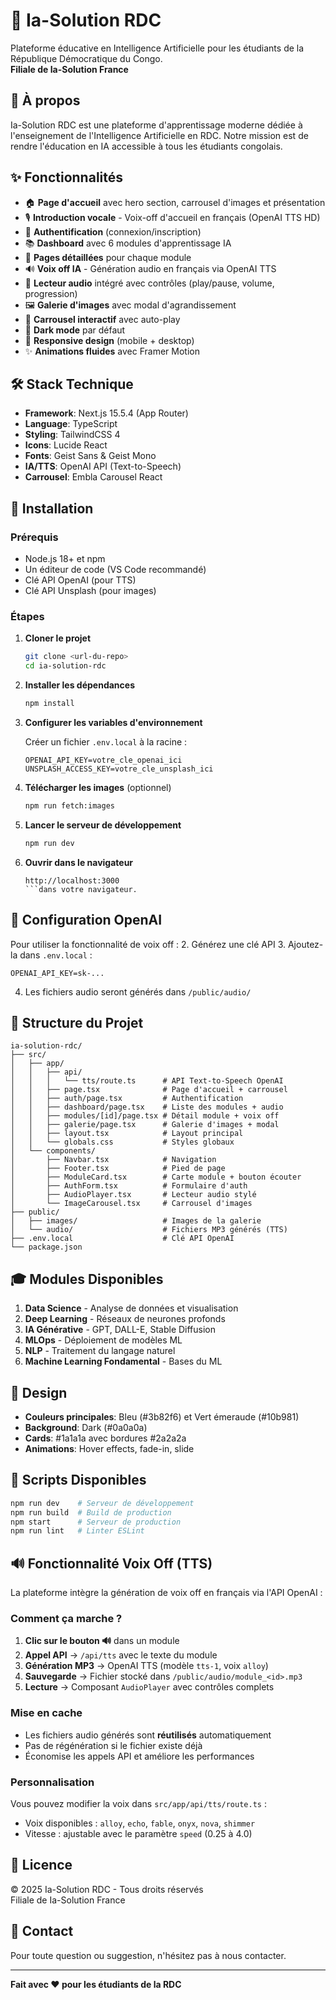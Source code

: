 # 🤖 Ia-Solution RDC

Plateforme éducative en Intelligence Artificielle pour les étudiants de la République Démocratique du Congo.  
**Filiale de Ia-Solution France**

## 🎯 À propos

Ia-Solution RDC est une plateforme d'apprentissage moderne dédiée à l'enseignement de l'Intelligence Artificielle en RDC. Notre mission est de rendre l'éducation en IA accessible à tous les étudiants congolais.

## ✨ Fonctionnalités

- 🏠 **Page d'accueil** avec hero section, carrousel d'images et présentation
- 🎙️ **Introduction vocale** - Voix-off d'accueil en français (OpenAI TTS HD)
- 🔐 **Authentification** (connexion/inscription)
- 📚 **Dashboard** avec 6 modules d'apprentissage IA
- 📖 **Pages détaillées** pour chaque module
- 🔊 **Voix off IA** - Génération audio en français via OpenAI TTS
- 🎵 **Lecteur audio** intégré avec contrôles (play/pause, volume, progression)
- 🖼️ **Galerie d'images** avec modal d'agrandissement
- 🎠 **Carrousel interactif** avec auto-play
- 🌙 **Dark mode** par défaut
- 📱 **Responsive design** (mobile + desktop)
- ✨ **Animations fluides** avec Framer Motion

## 🛠️ Stack Technique

- **Framework**: Next.js 15.5.4 (App Router)
- **Language**: TypeScript
- **Styling**: TailwindCSS 4
- **Icons**: Lucide React
- **Fonts**: Geist Sans & Geist Mono
- **IA/TTS**: OpenAI API (Text-to-Speech)
- **Carrousel**: Embla Carousel React

## 🚀 Installation

### Prérequis

- Node.js 18+ et npm
- Un éditeur de code (VS Code recommandé)
- Clé API OpenAI (pour TTS)
- Clé API Unsplash (pour images)

### Étapes

1. **Cloner le projet**
   ```bash
   git clone <url-du-repo>
   cd ia-solution-rdc
   ```

2. **Installer les dépendances**
   ```bash
   npm install
   ```

3. **Configurer les variables d'environnement**
   
   Créer un fichier `.env.local` à la racine :
   ```env
   OPENAI_API_KEY=votre_cle_openai_ici
   UNSPLASH_ACCESS_KEY=votre_cle_unsplash_ici
   ```

4. **Télécharger les images** (optionnel)
   ```bash
   npm run fetch:images
   ```

5. **Lancer le serveur de développement**
   ```bash
   npm run dev
   ```

6. **Ouvrir dans le navigateur**
   ```
   http://localhost:3000
   ```dans votre navigateur.

## 🔑 Configuration OpenAI

Pour utiliser la fonctionnalité de voix off :
2. Générez une clé API
3. Ajoutez-la dans `.env.local` :
   ```
   OPENAI_API_KEY=sk-...
   ```
4. Les fichiers audio seront générés dans `/public/audio/`

## 📂 Structure du Projet

```
ia-solution-rdc/
├── src/
│   ├── app/
│   │   ├── api/
│   │   │   └── tts/route.ts      # API Text-to-Speech OpenAI
│   │   ├── page.tsx              # Page d'accueil + carrousel
│   │   ├── auth/page.tsx         # Authentification
│   │   ├── dashboard/page.tsx    # Liste des modules + audio
│   │   ├── modules/[id]/page.tsx # Détail module + voix off
│   │   ├── galerie/page.tsx      # Galerie d'images + modal
│   │   ├── layout.tsx            # Layout principal
│   │   └── globals.css           # Styles globaux
│   └── components/
│       ├── Navbar.tsx            # Navigation
│       ├── Footer.tsx            # Pied de page
│       ├── ModuleCard.tsx        # Carte module + bouton écouter
│       ├── AuthForm.tsx          # Formulaire d'auth
│       ├── AudioPlayer.tsx       # Lecteur audio stylé
│       └── ImageCarousel.tsx     # Carrousel d'images
├── public/
│   ├── images/                   # Images de la galerie
│   └── audio/                    # Fichiers MP3 générés (TTS)
├── .env.local                    # Clé API OpenAI
└── package.json
```

## 🎓 Modules Disponibles

1. **Data Science** - Analyse de données et visualisation
2. **Deep Learning** - Réseaux de neurones profonds
3. **IA Générative** - GPT, DALL-E, Stable Diffusion
4. **MLOps** - Déploiement de modèles ML
5. **NLP** - Traitement du langage naturel
6. **Machine Learning Fondamental** - Bases du ML

## 🎨 Design

- **Couleurs principales**: Bleu (#3b82f6) et Vert émeraude (#10b981)
- **Background**: Dark (#0a0a0a)
- **Cards**: #1a1a1a avec bordures #2a2a2a
- **Animations**: Hover effects, fade-in, slide

## 🚀 Scripts Disponibles

```bash
npm run dev    # Serveur de développement
npm run build  # Build de production
npm start      # Serveur de production
npm run lint   # Linter ESLint
```

## 🔊 Fonctionnalité Voix Off (TTS)

La plateforme intègre la génération de voix off en français via l'API OpenAI :

### Comment ça marche ?

1. **Clic sur le bouton 🔊** dans un module
2. **Appel API** → `/api/tts` avec le texte du module
3. **Génération MP3** → OpenAI TTS (modèle `tts-1`, voix `alloy`)
4. **Sauvegarde** → Fichier stocké dans `/public/audio/module_<id>.mp3`
5. **Lecture** → Composant `AudioPlayer` avec contrôles complets

### Mise en cache

- Les fichiers audio générés sont **réutilisés** automatiquement
- Pas de régénération si le fichier existe déjà
- Économise les appels API et améliore les performances

### Personnalisation

Vous pouvez modifier la voix dans `src/app/api/tts/route.ts` :
- Voix disponibles : `alloy`, `echo`, `fable`, `onyx`, `nova`, `shimmer`
- Vitesse : ajustable avec le paramètre `speed` (0.25 à 4.0)

## 📝 Licence

© 2025 Ia-Solution RDC - Tous droits réservés  
Filiale de Ia-Solution France

## 🤝 Contact

Pour toute question ou suggestion, n'hésitez pas à nous contacter.

---

**Fait avec ❤️ pour les étudiants de la RDC**
